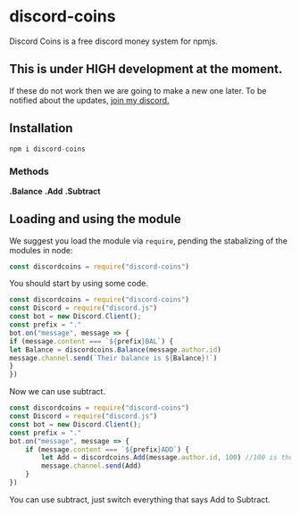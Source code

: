 # discord-coins
Discord Coins is a free discord money system for npmjs.

## This is under HIGH development at the moment.
If these do not work then we are going to make a new one later. To be notified about the updates, [join my discord.](https://discord.gg/yNd3GWY)
  

## Installation

```js
npm i discord-coins
```

### Methods
**.Balance**
**.Add**
**.Subtract**

## Loading and using the module

We suggest you load the module via `require`, pending the stabalizing of the modules in node:

```js
const discordcoins = require("discord-coins")
```

You should start by using some code.

```js
const discordcoins = require("discord-coins")
const Discord = require("discord.js")
const bot = new Discord.Client();
const prefix = "."
bot.on("message", message => {
if (message.content === `${prefix}BAL`) {
let Balance = discordcoins.Balance(message.author.id)
message.channel.send(`Their balance is ${Balance}!`)
}
})
```
Now we can use subtract.

```js
const discordcoins = require("discord-coins")
const Discord = require("discord.js")
const bot = new Discord.Client();
const prefix = "."
bot.on("message", message => {
    if (message.content === `${prefix}ADD`) {
        let Add = discordcoins.Add(message.author.id, 100) //100 is the amount you want to add.
        message.channel.send(Add)
    }
})
```
You can use subtract, just switch everything that says Add to Subtract.
